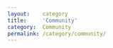 ```yaml
---
layout:    category
title:     'Community'
category:  Community
permalink: /category/community/
---
```

